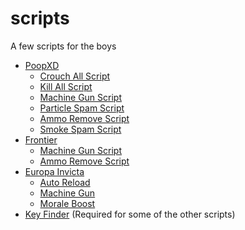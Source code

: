 # scripts
A few scripts for the boys

* [PoopXD](https://github.com/iNeedABetterUser/scripts/tree/main/poopxd)
  * [Crouch All Script](https://github.com/iNeedABetterUser/scripts/blob/main/poopxd/crouch_all.lua)
  * [Kill All Script](https://github.com/iNeedABetterUser/scripts/blob/main/poopxd/kill_all.lua)
  * [Machine Gun Script](https://github.com/iNeedABetterUser/scripts/blob/main/poopxd/machinegun.lua)
  * [Particle Spam Script](https://github.com/iNeedABetterUser/scripts/blob/main/poopxd/particles.lua)
  * [Ammo Remove Script](https://github.com/iNeedABetterUser/scripts/blob/main/poopxd/remove_ammo.lua)
  * [Smoke Spam Script](https://github.com/iNeedABetterUser/scripts/blob/main/poopxd/smoke.lua)
* [Frontier](https://github.com/iNeedABetterUser/scripts/tree/main/frontier)
  * [Machine Gun Script](https://github.com/iNeedABetterUser/scripts/blob/main/frontier/machinegun.lua)
  * [Ammo Remove Script](https://github.com/iNeedABetterUser/scripts/blob/main/frontier/remove_ammo.lua)
* [Europa Invicta](https://github.com/iNeedABetterUser/scripts/tree/main/europainvicta)
  * [Auto Reload](https://github.com/iNeedABetterUser/scripts/blob/main/europainvicta/auto_reload.lua)
  * [Machine Gun](https://github.com/iNeedABetterUser/scripts/blob/main/europainvicta/machinegun.lua)
  * [Morale Boost](https://github.com/iNeedABetterUser/scripts/blob/main/europainvicta/morale_boost.lua)
* [Key Finder](https://github.com/iNeedABetterUser/scripts/blob/main/keyfinder.lua) (Required for some of the other scripts)
